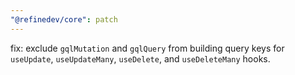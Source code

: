 ```yaml
---
"@refinedev/core": patch
---
```


fix: exclude `gqlMutation` and `gqlQuery` from building query keys for `useUpdate`, `useUpdateMany`, `useDelete`, and `useDeleteMany` hooks.
